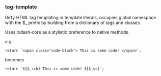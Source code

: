 ### tag-template

Dirty HTML tag templating in template literals, occupies global namespace with the $_ prefix by building from a dictionary of tags and classes.

Uses lodash-core as a stylistic preference to native methods.

e.g.

```
return `<span class="code-block"> This is some code! </span>`;
```

becomes

```
return `${$_scb} This is some code! ${$_ss}`;
```
